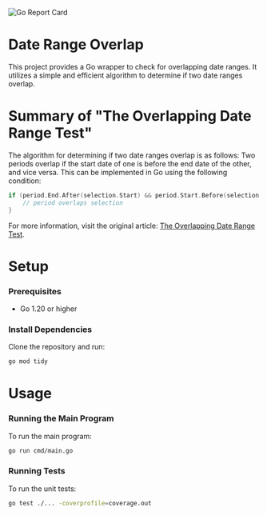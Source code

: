 ![Go Report Card](https://goreportcard.com/badge/github.com/renatosaksanni/date-range-overlap)

# Date Range Overlap

This project provides a Go wrapper to check for overlapping date ranges. It utilizes a simple and efficient algorithm to determine if two date ranges overlap.

# Summary of "The Overlapping Date Range Test"
The algorithm for determining if two date ranges overlap is as follows: Two periods overlap if the start date of one is before the end date of the other, and vice versa. This can be implemented in Go using the following condition:
```go
if (period.End.After(selection.Start) && period.Start.Before(selection.End)) {
    // period overlaps selection
}
```
For more information, visit the original article: [The Overlapping Date Range Test](https://logic-and-trick.com/page/the-overlapping-date-range-test.html).

# Setup
### Prerequisites
- Go 1.20 or higher
### Install Dependencies
Clone the repository and run:
```sh
go mod tidy
```
# Usage
### Running the Main Program
To run the main program:
```sh
go run cmd/main.go
```
### Running Tests
To run the unit tests:
```sh
go test ./... -coverprofile=coverage.out
```

